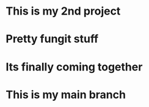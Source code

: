 # This is my 2nd project
# Pretty fungit stuff
# Its finally coming together
# This is my main branch

